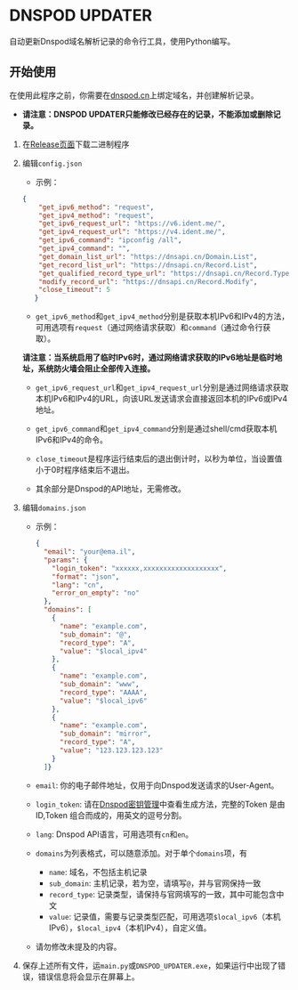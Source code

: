 # DNSPOD UPDATER
自动更新Dnspod域名解析记录的命令行工具，使用Python编写。

## 开始使用
在使用此程序之前，你需要在[dnspod.cn](https://dnspod.cn)上绑定域名，并创建解析记录。

+ **请注意：DNSPOD UPDATER只能修改已经存在的记录，不能添加或删除记录。**

1. 在[Release页面](https://github.com/YMNNs/DNSPOD_UPDATER/releases)下载二进制程序

2. 编辑```config.json```
   
   + 示例：
   ```json
   {
       "get_ipv6_method": "request",
       "get_ipv4_method": "request",
       "get_ipv6_request_url": "https://v6.ident.me/",
       "get_ipv4_request_url": "https://v4.ident.me/",
       "get_ipv6_command": "ipconfig /all",
       "get_ipv4_command": "",
       "get_domain_list_url": "https://dnsapi.cn/Domain.List",
       "get_record_list_url": "https://dnsapi.cn/Record.List",
       "get_qualified_record_type_url": "https://dnsapi.cn/Record.Type",
       "modify_record_url": "https://dnsapi.cn/Record.Modify",
       "close_timeout": 5
      }
   ```

   + ```get_ipv6_method```和```get_ipv4_method```分别是获取本机IPv6和IPv4的方法，可用选项有```request```（通过网络请求获取）和```command```（通过命令行获取）。

    **请注意：当系统启用了临时IPv6时，通过网络请求获取的IPv6地址是临时地址，系统防火墙会阻止全部传入连接。**

   + ```get_ipv6_request_url```和```get_ipv4_request_url```分别是通过网络请求获取本机IPv6和IPv4的URL，向该URL发送请求会直接返回本机的IPv6或IPv4地址。

   + ```get_ipv6_command```和```get_ipv4_command```分别是通过shell/cmd获取本机IPv6和IPv4的命令。

   + ```close_timeout```是程序运行结束后的退出倒计时，以秒为单位，当设置值小于0时程序结束后不退出。

   + 其余部分是Dnspod的API地址，无需修改。


3. 编辑```domains.json```

   + 示例：

     ```json
     { 
       "email": "your@ema.il",
       "params": {
         "login_token": "xxxxxx,xxxxxxxxxxxxxxxxxxx",
         "format": "json",
         "lang": "cn",
         "error_on_empty": "no"
       },
       "domains": [
         {
           "name": "example.com",
           "sub_domain": "@",
           "record_type": "A",
           "value": "$local_ipv4"
         },
         {
           "name": "example.com",
           "sub_domain": "www",
           "record_type": "AAAA",
           "value": "$local_ipv6"
         },
         {
           "name": "example.com",
           "sub_domain": "mirror",
           "record_type": "A",
           "value": "123.123.123.123"
         }
       ]}
     ```
     
   + ```email```: 你的电子邮件地址，仅用于向Dnspod发送请求的User-Agent。
   
   + ```login_token```: 请在[Dnspod密钥管理](https://docs.dnspod.cn/account/5f2d466de8320f1a740d9ff3/)中查看生成方法，完整的Token 是由 ID,Token 组合而成的，用英文的逗号分割。
   
   + ```lang```: Dnspod API语言，可用选项有```cn```和```en```。
   
   + ```domains```为列表格式，可以随意添加。对于单个```domains```项，有
   
     + ```name```: 域名，不包括主机记录
     + ```sub_domain```: 主机记录，若为空，请填写```@```，并与官网保持一致
     + ```record_type```: 记录类型，请保持与官网填写的一致，其中可能包含中文
     + ```value```: 记录值，需要与记录类型匹配，可用选项```$local_ipv6```（本机IPv6），```$local_ipv4```（本机IPv4），自定义值。
   + 请勿修改未提及的内容。
4. 保存上述所有文件，运```main.py```或```DNSPOD_UPDATER.exe```，如果运行中出现了错误，错误信息将会显示在屏幕上。
